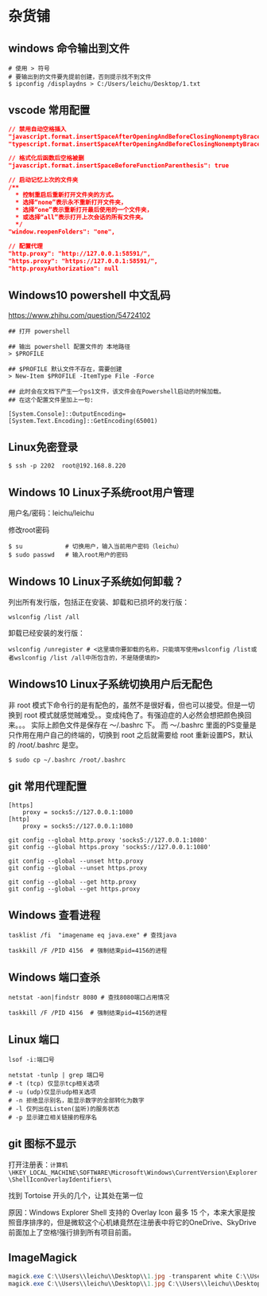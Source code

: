 # 杂货铺

## windows 命令输出到文件
```shell
# 使用 > 符号 
# 要输出到的文件要先提前创建，否则提示找不到文件
$ ipconfig /displaydns > C:/Users/leichu/Desktop/1.txt
```

## vscode 常用配置

```json
// 禁用自动空格插入
"javascript.format.insertSpaceAfterOpeningAndBeforeClosingNonemptyBraces": false 
"typescript.format.insertSpaceAfterOpeningAndBeforeClosingNonemptyBraces": false

// 格式化后函数后空格被删
"javascript.format.insertSpaceBeforeFunctionParenthesis": true

// 启动记忆上次的文件夹
/**
  * 控制重启后重新打开文件夹的方式。
  * 选择“none”表示永不重新打开文件夹，
  * 选择“one”表示重新打开最后使用的一个文件夹，
  * 或选择“all”表示打开上次会话的所有文件夹。
  */
"window.reopenFolders": "one",

// 配置代理
"http.proxy": "http://127.0.0.1:58591/",
"https.proxy": "https://127.0.0.1:58591/",
"http.proxyAuthorization": null

```


## Windows10 powershell 中文乱码
https://www.zhihu.com/question/54724102
```shell
## 打开 powershell

## 输出 powershell 配置文件的 本地路径
> $PROFILE

## $PROFILE 默认文件不存在，需要创建
> New-Item $PROFILE -ItemType File -Force

## 此时会在文档下产生一个ps1文件，该文件会在Powershell启动的时候加载。
## 在这个配置文件里加上一句:

[System.Console]::OutputEncoding=[System.Text.Encoding]::GetEncoding(65001)

```


## Linux免密登录
```shell
$ ssh -p 2202  root@192.168.8.220
```


## Windows 10 Linux子系统root用户管理

用户名/密码：leichu/leichu

修改root密码

```shell
$ su            # 切换用户，输入当前用户密码（leichu）
$ sudo passwd   # 输入root用户的密码
```


## Windows 10 Linux子系统如何卸载？

列出所有发行版，包括正在安装、卸载和已损坏的发行版：
```shell
wslconfig /list /all
```

卸载已经安装的发行版：

```shell
wslconfig /unregister # <这里填你要卸载的名称，只能填写使用wslconfig /list或者wslconfig /list /all中所包含的，不是随便填的>
```

## Windows10 Linux子系统切换用户后无配色
非 root 模式下命令行的是有配色的，虽然不是很好看，但也可以接受。但是一切换到 root 模式就感觉贼难受。。变成纯色了。有强迫症的人必然会想把颜色换回来。。。
实际上颜色文件是保存在 ～/.bashrc 下。
而 ～/.bashrc 里面的PS变量是只作用在用户自己的终端的，切换到 root 之后就需要给 root 重新设置PS，默认的 /root/.bashrc 是空。
```shell
$ sudo cp ~/.bashrc /root/.bashrc
```



## git 常用代理配置

```shell
[https]
    proxy = socks5://127.0.0.1:1080
[http]
    proxy = socks5://127.0.0.1:1080

git config --global http.proxy 'socks5://127.0.0.1:1080'
git config --global https.proxy 'socks5://127.0.0.1:1080'

git config --global --unset http.proxy
git config --global --unset https.proxy

git config --global --get http.proxy
git config --global --get https.proxy
```

## Windows 查看进程

```shell
tasklist /fi  "imagename eq java.exe" # 查找java
 
taskkill /F /PID 4156  # 强制结束pid=4156的进程
```

## Windows 端口查杀

```shell
netstat -aon|findstr 8080 # 查找8080端口占用情况
 
taskkill /F /PID 4156  # 强制结束pid=4156的进程
```

## Linux 端口

```shell
lsof -i:端口号
 
netstat -tunlp | grep 端口号
# -t (tcp) 仅显示tcp相关选项
# -u (udp)仅显示udp相关选项
# -n 拒绝显示别名，能显示数字的全部转化为数字
# -l 仅列出在Listen(监听)的服务状态
# -p 显示建立相关链接的程序名

```

## git 图标不显示
打开注册表：`计算机\HKEY_LOCAL_MACHINE\SOFTWARE\Microsoft\Windows\CurrentVersion\Explorer\ShellIconOverlayIdentifiers\`

找到 Tortoise 开头的几个，让其处在第一位

原因：Windows Explorer Shell 支持的 Overlay Icon 最多 15 个，本来大家是按照音序排序的，但是微软这个心机婊竟然在注册表中将它的OneDrive、SkyDrive前面加上了空格!强行排到所有项目前面。

## ImageMagick
```powershell
magick.exe C:\\Users\\leichu\\Desktop\\1.jpg -transparent white C:\\Users\\leichu\\Desktop\\1.png
magick.exe C:\\Users\\leichu\\Desktop\\1.jpg C:\\Users\\leichu\\Desktop\\2.png
```